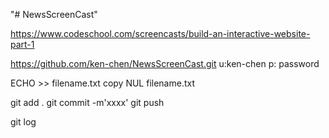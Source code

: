 "# NewsScreenCast" 

https://www.codeschool.com/screencasts/build-an-interactive-website-part-1

https://github.com/ken-chen/NewsScreenCast.git
u:ken-chen
p: password

ECHO >> filename.txt
copy NUL filename.txt

git add .
git commit -m'xxxx'
git push

git log